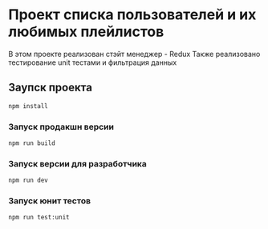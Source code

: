 # Проект списка пользователей и их любимых плейлистов
В этом проекте реализован стэйт менеджер - Redux
Также реализовано тестирование unit тестами и фильтрация данных

## Заупск проекта

```sh
npm install
```

### Запуск продакшн версии

```sh
npm run build
```

### Запуск версии для разработчика

```sh
npm run dev
```

### Запуск юнит тестов

```sh
npm run test:unit
```
